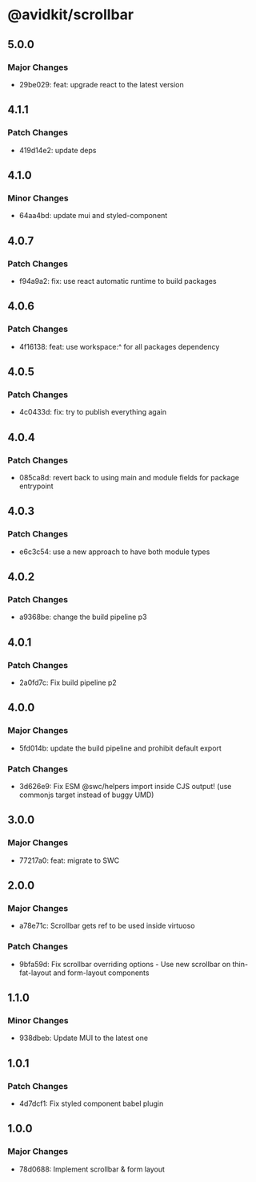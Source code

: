 # @avidkit/scrollbar

## 5.0.0

### Major Changes

- 29be029: feat: upgrade react to the latest version

## 4.1.1

### Patch Changes

- 419d14e2: update deps

## 4.1.0

### Minor Changes

- 64aa4bd: update mui and styled-component

## 4.0.7

### Patch Changes

- f94a9a2: fix: use react automatic runtime to build packages

## 4.0.6

### Patch Changes

- 4f16138: feat: use workspace:^ for all packages dependency

## 4.0.5

### Patch Changes

- 4c0433d: fix: try to publish everything again

## 4.0.4

### Patch Changes

- 085ca8d: revert back to using main and module fields for package entrypoint

## 4.0.3

### Patch Changes

- e6c3c54: use a new approach to have both module types

## 4.0.2

### Patch Changes

- a9368be: change the build pipeline p3

## 4.0.1

### Patch Changes

- 2a0fd7c: Fix build pipeline p2

## 4.0.0

### Major Changes

- 5fd014b: update the build pipeline and prohibit default export

### Patch Changes

- 3d626e9: Fix ESM @swc/helpers import inside CJS output! (use commonjs target instead of buggy UMD)

## 3.0.0

### Major Changes

- 77217a0: feat: migrate to SWC

## 2.0.0

### Major Changes

- a78e71c: Scrollbar gets ref to be used inside virtuoso

### Patch Changes

- 9bfa59d: Fix scrollbar overriding options - Use new scrollbar on thin-fat-layout and form-layout components

## 1.1.0

### Minor Changes

- 938dbeb: Update MUI to the latest one

## 1.0.1

### Patch Changes

- 4d7dcf1: Fix styled component babel plugin

## 1.0.0

### Major Changes

- 78d0688: Implement scrollbar & form layout
